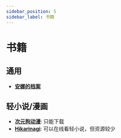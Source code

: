 ```yaml
---
sidebar_position: 5
sidebar_label: 书籍
---
```

# 书籍

## 通用

- **[安娜的档案](https://zh.annas-archive.org/)**

## 轻小说/漫画

- **[次元狗动漫](https://www.acgndog.com/)**: 只能下载
- **[Hikarinagi](https://www.hikarinagi.org/lightnovel)**: 可以在线看轻小说，但资源较少
